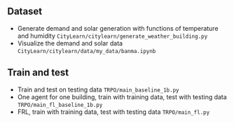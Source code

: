 ## Dataset
- Generate demand and solar generation with functions of temperature and humidity
`CityLearn/citylearn/generate_weather_building.py`
- Visualize the demand and solar data
`CityLearn/citylearn/data/my_data/banma.ipynb`

## Train and test
- Train and test on testing data
`TRPO/main_baseline_1b.py`
- One agent for one building, train with training data, test with testing data
`TRPO/main_fl_baseline_1b.py`
- FRL, train with training data, test with testing data
`TRPO/main_fl.py`